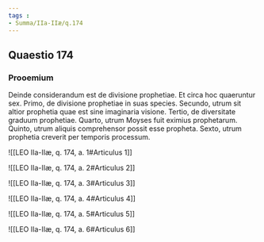 ```yaml
---
tags : 
- Summa/IIa-IIæ/q.174
---
```


## Quaestio 174

### Prooemium

Deinde considerandum est de divisione prophetiae. Et circa hoc quaeruntur sex. Primo, de divisione prophetiae in suas species. Secundo, utrum sit altior prophetia quae est sine imaginaria visione. Tertio, de diversitate graduum prophetiae. Quarto, utrum Moyses fuit eximius prophetarum. Quinto, utrum aliquis comprehensor possit esse propheta. Sexto, utrum prophetia creverit per temporis processum.

![[LEO IIa-IIæ, q. 174, a. 1#Articulus 1]]

![[LEO IIa-IIæ, q. 174, a. 2#Articulus 2]]

![[LEO IIa-IIæ, q. 174, a. 3#Articulus 3]]

![[LEO IIa-IIæ, q. 174, a. 4#Articulus 4]]

![[LEO IIa-IIæ, q. 174, a. 5#Articulus 5]]

![[LEO IIa-IIæ, q. 174, a. 6#Articulus 6]]

